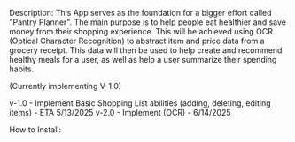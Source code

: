 Description: This App serves as the foundation for a bigger effort called "Pantry Planner". The main purpose is to help people eat healthier and save money from their shopping experience. This will be achieved using OCR (Optical Character Recognition) to abstract item and price data from a grocery receipt. This data will then be used to help create and recommend healthy meals for a user, as well as help a user summarize their spending habits. 

(Currently implementing V-1.0)  

v-1.0 - Implement Basic Shopping List abilities (adding, deleting, editing items) - ETA 5/13/2025 
v-2.0 - Implement (OCR) - 6/14/2025


How to Install: 
